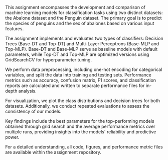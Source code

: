 This assignment encompasses the development and comparison of machine learning models for classification tasks using two distinct datasets: the Abalone dataset and the Penguin dataset. The primary goal is to predict the species of penguins and the sex of abalones based on various input features.

The assignment implements and evaluates two types of classifiers: Decision Trees (Base-DT and Top-DT) and Multi-Layer Perceptrons (Base-MLP and Top-MLP). Base-DT and Base-MLP serve as baseline models with default parameters, while Top-DT and Top-MLP are optimized versions using GridSearchCV for hyperparameter tuning.

We perform data preprocessing, including one-hot encoding for categorical variables, and split the data into training and testing sets. Performance metrics such as accuracy, confusion matrix, F1 scores, and classification reports are calculated and written to separate performance files for in-depth analysis.

For visualization, we plot the class distributions and decision trees for both datasets. Additionally, we conduct repeated evaluations to assess the consistency of our models.

Key findings include the best parameters for the top-performing models obtained through grid search and the average performance metrics over multiple runs, providing insights into the models' reliability and predictive power.

For a detailed understanding, all code, figures, and performance metric files are available within the assignment repository.
